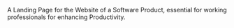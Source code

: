 A Landing Page for the Website of a Software Product, essential for working professionals for enhancing Productivity.
